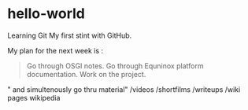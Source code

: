 # hello-world
Learning Git
My first stint with GitHub. 

My plan for the next week is : 

> Go through OSGI notes. 
> Go through Equninox platform documentation.
> Work on the project.

" and simultenously go thru material" 
 /videos 
 /shortfilms 
 /writeups
 /wiki pages
wikipedia 
